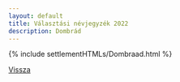 ```yaml
---
layout: default
title: Választási névjegyzék 2022
description: Dombrád
---
```


{% include settlementHTMLs/Dombraad.html %}

[Vissza](./)